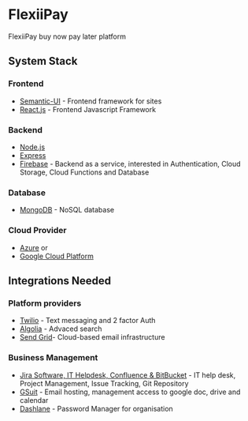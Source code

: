# FlexiiPay
FlexiiPay buy now pay later platform

## System Stack
### Frontend 
 - [Semantic-UI](https://react.semantic-ui.com/) - Frontend framework for sites
 - [React.js](https://reactjs.org/) - Frontend Javascript Framework
 
 ### Backend
 - [Node.js](https://nodejs.org/en/)
 - [Express](https://expressjs.com/)
 - [Firebase](https://firebase.google.com/) - Backend as a service, interested in Authentication, Cloud Storage, Cloud Functions and Database
 
 ### Database
 - [MongoDB](https://www.mongodb.com/) - NoSQL database
 
 ### Cloud Provider
 - [Azure](https://azure.microsoft.com/en-au/) or
 - [Google Cloud Platform](https://cloud.google.com/)
 
 ## Integrations Needed
 ### Platform providers
 - [Twilio](https://www.twilio.com/authy) - Text messaging and 2 factor Auth 
 - [Algolia](https://www.algolia.com/) - Advaced search 
 - [Send Grid](https://sendgrid.com/)- Cloud-based email infrastructure 
 
 ### Business Management
 - [Jira Software, IT Helpdesk, Confluence & BitBucket](https://www.atlassian.com) - IT help desk, Project Management, Issue Tracking, Git Repository
 - [GSuit](https://gsuite.google.com) - Email hosting, management access to google doc, drive and calendar
 - [Dashlane](https://www.dashlane.com) - Password Manager for organisation
 
 
